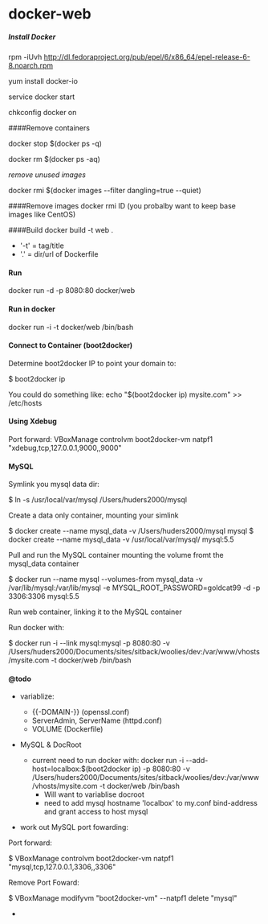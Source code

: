 docker-web
==========

##### Install Docker
rpm -iUvh http://dl.fedoraproject.org/pub/epel/6/x86_64/epel-release-6-8.noarch.rpm

yum install docker-io

service docker start

chkconfig docker on

####Remove containers

docker stop $(docker ps -q)

docker rm $(docker ps -aq)

*remove unused images*

docker rmi $(docker images --filter dangling=true --quiet)

####Remove images
docker rmi ID  (you probalby want to keep base images like CentOS)

####Build
docker build -t web .

- '-t' = tag/title
- '.' = dir/url of Dockerfile

#### Run

docker run -d -p 8080:80 docker/web

#### Run in docker
docker run -i -t docker/web /bin/bash

#### Connect to Container (boot2docker)
Determine boot2docker IP to point your domain to:

$ boot2docker ip

You could do something like:
echo "$(boot2docker ip) mysite.com" >> /etc/hosts

#### Using Xdebug
Port forward:
VBoxManage controlvm boot2docker-vm natpf1 "xdebug,tcp,127.0.0.1,9000,,9000"

#### MySQL

Symlink you mysql data dir:

$ ln -s /usr/local/var/mysql /Users/huders2000/mysql


Create a data only container, mounting your simlink

$ docker create --name mysql_data -v /Users/huders2000/mysql mysql
$ docker create --name mysql_data -v /usr/local/var/mysql/ mysql:5.5


Pull and run the MySQL container mounting the volume fromt the mysql_data container

$ docker run --name mysql --volumes-from mysql_data -v /var/lib/mysql:/var/lib/mysql -e MYSQL_ROOT_PASSWORD=goldcat99 -d -p 3306:3306 mysql:5.5


Run web container, linking it to the MySQL container

Run docker with:

$ docker run -i --link mysql:mysql -p 8080:80 -v /Users/huders2000/Documents/sites/sitback/woolies/dev:/var/www/vhosts/mysite.com -t docker/web /bin/bash



#### @todo
- variablize:
  - {{-DOMAIN-}} (openssl.conf)
  - ServerAdmin, ServerName (httpd.conf)
  - VOLUME (Dockerfile)

- MySQL & DocRoot
  - current need to run docker with: docker run -i --add-host=localbox:$(boot2docker ip) -p 8080:80 -v /Users/huders2000/Documents/sites/sitback/woolies/dev:/var/www/vhosts/mysite.com -t docker/web /bin/bash
  	- Will want to variablise docroot
  	- need to add mysql hostname 'localbox' to my.conf bind-address and grant access to host mysql

 - work out MySQL port fowarding:

Port forward:

$ VBoxManage controlvm boot2docker-vm natpf1 "mysql,tcp,127.0.0.1,3306,,3306"


Remove Port Foward:
 
$ VBoxManage modifyvm "boot2docker-vm" --natpf1 delete "mysql"
 
 
 
 - 